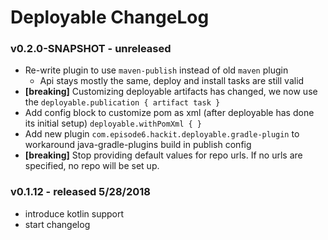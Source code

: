 # Deployable ChangeLog

### v0.2.0-SNAPSHOT - unreleased
- Re-write plugin to use `maven-publish` instead of old `maven` plugin
    - Api stays mostly the same, deploy and install tasks are still valid
- **[breaking]** Customizing deployable artifacts has changed, we now use the `deployable.publication { artifact task }`
- Add config block to customize pom as xml (after deployable has done its initial setup) `deployable.withPomXml { }`
- Add new plugin `com.episode6.hackit.deployable.gradle-plugin` to workaround java-gradle-plugins build in publish config
- **[breaking]** Stop providing default values for repo urls. If no urls are specified, no repo will be set up.


### v0.1.12 - released 5/28/2018
- introduce kotlin support
- start changelog
